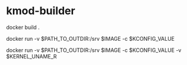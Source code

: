 # kmod-builder

docker build .

docker run -v $PATH_TO_OUTDIR:/srv $IMAGE -c $KCONFIG_VALUE

docker run -v $PATH_TO_OUTDIR:/srv $IMAGE -c $KCONFIG_VALUE -v $KERNEL_UNAME_R
